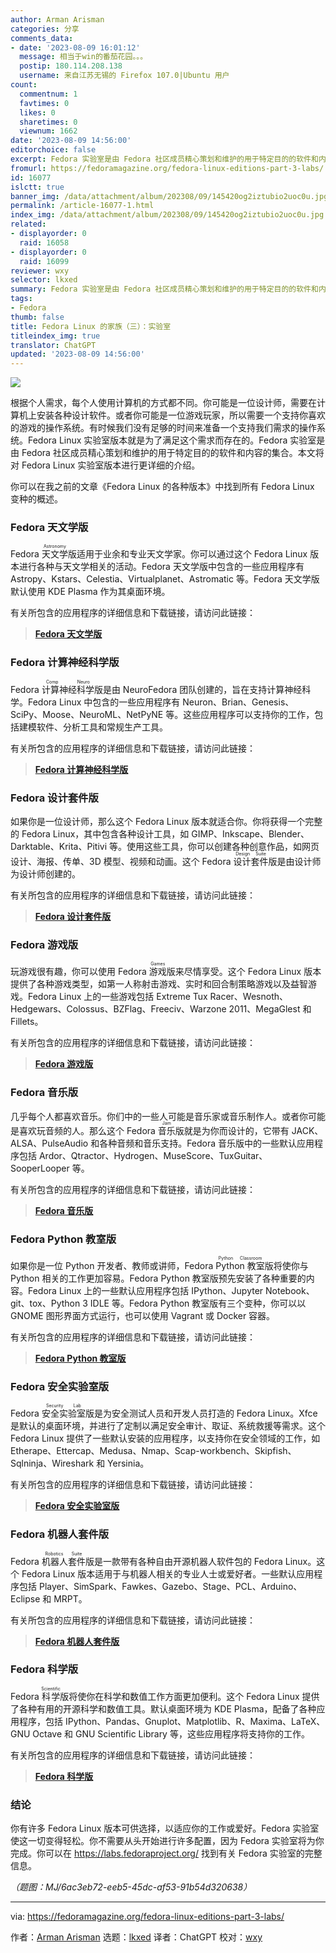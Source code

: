 ```yaml
---
author: Arman Arisman
categories: 分享
comments_data:
- date: '2023-08-09 16:01:12'
  message: 相当于win的番茄花园。。。
  postip: 180.114.208.138
  username: 来自江苏无锡的 Firefox 107.0|Ubuntu 用户
count:
  commentnum: 1
  favtimes: 0
  likes: 0
  sharetimes: 0
  viewnum: 1662
date: '2023-08-09 14:56:00'
editorchoice: false
excerpt: Fedora 实验室是由 Fedora 社区成员精心策划和维护的用于特定目的的软件和内容的集合。
fromurl: https://fedoramagazine.org/fedora-linux-editions-part-3-labs/
id: 16077
islctt: true
banner_img: /data/attachment/album/202308/09/145420og2iztubio2uoc0u.jpg
permalink: /article-16077-1.html
index_img: /data/attachment/album/202308/09/145420og2iztubio2uoc0u.jpg.thumb.jpg
related:
- displayorder: 0
  raid: 16058
- displayorder: 0
  raid: 16099
reviewer: wxy
selector: lkxed
summary: Fedora 实验室是由 Fedora 社区成员精心策划和维护的用于特定目的的软件和内容的集合。
tags:
- Fedora
thumb: false
title: Fedora Linux 的家族（三）：实验室
titleindex_img: true
translator: ChatGPT
updated: '2023-08-09 14:56:00'
---
```


![](/data/attachment/album/202308/09/145420og2iztubio2uoc0u.jpg)


根据个人需求，每个人使用计算机的方式都不同。你可能是一位设计师，需要在计算机上安装各种设计软件。或者你可能是一位游戏玩家，所以需要一个支持你喜欢的游戏的操作系统。有时候我们没有足够的时间来准备一个支持我们需求的操作系统。Fedora Linux 实验室版本就是为了满足这个需求而存在的。Fedora 实验室是由 Fedora 社区成员精心策划和维护的用于特定目的的软件和内容的集合。本文将对 Fedora Linux 实验室版本进行更详细的介绍。


你可以在我之前的文章《Fedora Linux 的各种版本》中找到所有 Fedora Linux 变种的概述。


### Fedora 天文学版


Fedora <ruby> 天文学 <rt>  Astronomy </rt></ruby> 版适用于业余和专业天文学家。你可以通过这个 Fedora Linux 版本进行各种与天文学相关的活动。Fedora 天文学版中包含的一些应用程序有 Astropy、Kstars、Celestia、Virtualplanet、Astromatic 等。Fedora 天文学版默认使用 KDE Plasma 作为其桌面环境。


有关所包含的应用程序的详细信息和下载链接，请访问此链接：



> 
> **[Fedora 天文学版](https://labs.fedoraproject.org/en/astronomy/)**
> 
> 
> 


### Fedora 计算神经科学版


Fedora <ruby> 计算神经科学 <rt>  Comp Neuro </rt></ruby>版是由 NeuroFedora 团队创建的，旨在支持计算神经科学。Fedora Linux 中包含的一些应用程序有 Neuron、Brian、Genesis、SciPy、Moose、NeuroML、NetPyNE 等。这些应用程序可以支持你的工作，包括建模软件、分析工具和常规生产工具。


有关所包含的应用程序的详细信息和下载链接，请访问此链接：



> 
> **[Fedora 计算神经科学版](https://labs.fedoraproject.org/en/comp-neuro/)**
> 
> 
> 


### Fedora 设计套件版


如果你是一位设计师，那么这个 Fedora Linux 版本就适合你。你将获得一个完整的 Fedora Linux，其中包含各种设计工具，如 GIMP、Inkscape、Blender、Darktable、Krita、Pitivi 等。使用这些工具，你可以创建各种创意作品，如网页设计、海报、传单、3D 模型、视频和动画。这个 Fedora <ruby> 设计套件 <rt>  Design Suite </rt></ruby>版是由设计师为设计师创建的。


有关所包含的应用程序的详细信息和下载链接，请访问此链接：



> 
> **[Fedora 设计套件版](https://labs.fedoraproject.org/en/design-suite/)**
> 
> 
> 


### Fedora 游戏版


玩游戏很有趣，你可以使用 Fedora <ruby> 游戏 <rt>  Games </rt></ruby>版来尽情享受。这个 Fedora Linux 版本提供了各种游戏类型，如第一人称射击游戏、实时和回合制策略游戏以及益智游戏。Fedora Linux 上的一些游戏包括 Extreme Tux Racer、Wesnoth、Hedgewars、Colossus、BZFlag、Freeciv、Warzone 2011、MegaGlest 和 Fillets。


有关所包含的应用程序的详细信息和下载链接，请访问此链接：



> 
> **[Fedora 游戏版](https://labs.fedoraproject.org/en/games/)**
> 
> 
> 


### Fedora 音乐版


几乎每个人都喜欢音乐。你们中的一些人可能是音乐家或音乐制作人。或者你可能是喜欢玩音频的人。那么这个 Fedora <ruby> 音乐 <rt>  Jam </rt></ruby>版就是为你而设计的，它带有 JACK、ALSA、PulseAudio 和各种音频和音乐支持。Fedora 音乐版中的一些默认应用程序包括 Ardor、Qtractor、Hydrogen、MuseScore、TuxGuitar、SooperLooper 等。


有关所包含的应用程序的详细信息和下载链接，请访问此链接：



> 
> **[Fedora 音乐版](https://labs.fedoraproject.org/en/jam/)**
> 
> 
> 


### Fedora Python 教室版


如果你是一位 Python 开发者、教师或讲师，Fedora <ruby> Python 教室 <rt>  Python Classroom </rt></ruby>版将使你与 Python 相关的工作更加容易。Fedora Python 教室版预先安装了各种重要的内容。Fedora Linux 上的一些默认应用程序包括 IPython、Jupyter Notebook、git、tox、Python 3 IDLE 等。Fedora Python 教室版有三个变种，你可以以 GNOME 图形界面方式运行，也可以使用 Vagrant 或 Docker 容器。


有关所包含的应用程序的详细信息和下载链接，请访问此链接：



> 
> **[Fedora Python 教室版](https://labs.fedoraproject.org/en/python-classroom/)**
> 
> 
> 


### Fedora 安全实验室版


Fedora <ruby> 安全实验室 <rt>  Security Lab </rt></ruby>版是为安全测试人员和开发人员打造的 Fedora Linux。Xfce 是默认的桌面环境，并进行了定制以满足安全审计、取证、系统救援等需求。这个 Fedora Linux 提供了一些默认安装的应用程序，以支持你在安全领域的工作，如 Etherape、Ettercap、Medusa、Nmap、Scap-workbench、Skipfish、Sqlninja、Wireshark 和 Yersinia。


有关所包含的应用程序的详细信息和下载链接，请访问此链接：



> 
> **[Fedora 安全实验室版](https://labs.fedoraproject.org/en/security/)**
> 
> 
> 


### Fedora 机器人套件版


Fedora <ruby> 机器人套件 <rt>  Robotics Suite </rt></ruby>版是一款带有各种自由开源机器人软件包的 Fedora Linux。这个 Fedora Linux 版本适用于与机器人相关的专业人士或爱好者。一些默认应用程序包括 Player、SimSpark、Fawkes、Gazebo、Stage、PCL、Arduino、Eclipse 和 MRPT。


有关所包含的应用程序的详细信息和下载链接，请访问此链接：



> 
> **[Fedora 机器人套件版](https://labs.fedoraproject.org/en/robotics/)**
> 
> 
> 


### Fedora 科学版


Fedora <ruby> 科学 <rt>  Scientific </rt></ruby>版将使你在科学和数值工作方面更加便利。这个 Fedora Linux 提供了各种有用的开源科学和数值工具。默认桌面环境为 KDE Plasma，配备了各种应用程序，包括 IPython、Pandas、Gnuplot、Matplotlib、R、Maxima、LaTeX、GNU Octave 和 GNU Scientific Library 等，这些应用程序将支持你的工作。


有关所包含的应用程序的详细信息和下载链接，请访问此链接：



> 
> **[Fedora 科学版](https://labs.fedoraproject.org/en/scientific/)**
> 
> 
> 


### 结论


你有许多 Fedora Linux 版本可供选择，以适应你的工作或爱好。Fedora 实验室使这一切变得轻松。你不需要从头开始进行许多配置，因为 Fedora 实验室将为你完成。你可以在 <https://labs.fedoraproject.org/> 找到有关 Fedora 实验室的完整信息。


*（题图：MJ/6ac3eb72-eeb5-45dc-af53-91b54d320638）*




---


via: <https://fedoramagazine.org/fedora-linux-editions-part-3-labs/>


作者：[Arman Arisman](https://fedoramagazine.org/author/armanwu/) 选题：[lkxed](https://github.com/lkxed/) 译者：ChatGPT 校对：[wxy](https://github.com/wxy)
